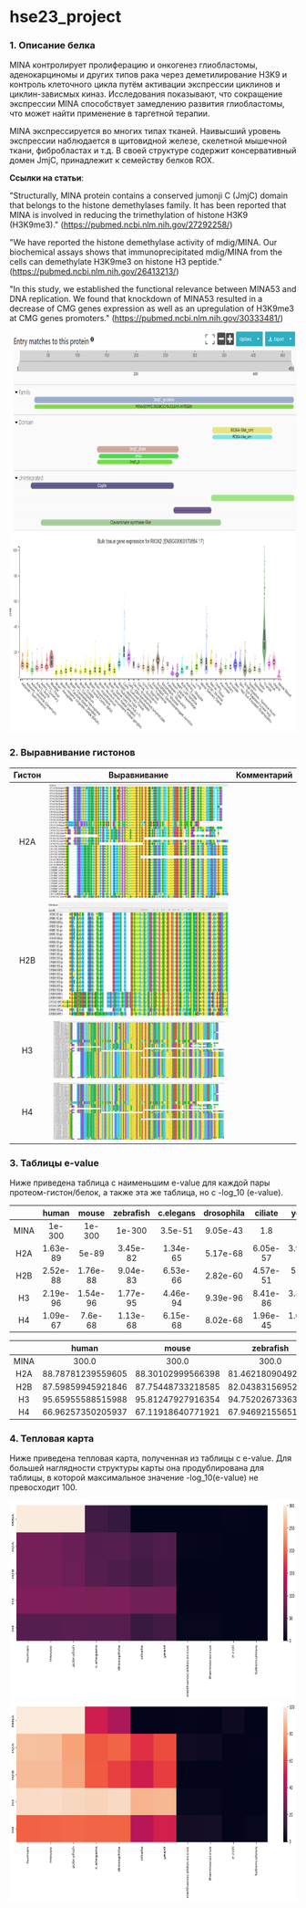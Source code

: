 # hse23_project

### 1. Описание белка

MINA контролирует пролиферацию и онкогенез глиобластомы, аденокарциномы и других типов рака через деметилирование H3K9 и контроль клеточного цикла путём активации экспрессии циклинов и циклин-зависмых киназ. Исследования показывают, что сокращение экспрессии MINA способствует замедлению развития глиобластомы, что может найти применение в таргетной терапии.

MINA экспрессируется во многих типах тканей. Наивысший уровень экспрессии наблюдается в щитовидной железе, скелетной мышечной ткани, фибробластах и т.д. В своей структуре содержит консервативный домен JmjC, принадлежит к семейству белков ROX. 

**Ссылки на статьи**:

"Structurally, MINA protein contains a conserved jumonji C (JmjC) domain that belongs to the histone demethylases family. It has been reported that MINA is involved in reducing the trimethylation of histone H3K9 (H3K9me3)." (https://pubmed.ncbi.nlm.nih.gov/27292258/)

"We have reported the histone demethylase activity of mdig/MINA. Our biochemical assays shows that immunoprecipitated mdig/MINA from the cells can demethylate H3K9me3 on histone H3 peptide." (https://pubmed.ncbi.nlm.nih.gov/26413213/)

"In this study, we established the functional relevance between MINA53 and DNA replication. We found that knockdown of MINA53 resulted in a decrease of CMG genes expression as well as an upregulation of H3K9me3 at CMG genes promoters." (https://pubmed.ncbi.nlm.nih.gov/30333481/)

<img src="https://github.com/KirillMatirko/hse23_project/blob/main/pics/MINA_domains.png" width="700" height="350"> <img src="https://github.com/KirillMatirko/hse23_project/blob/main/pics/MINA_expression.png" width="700" height="350">

### 2. Выравнивание гистонов

|Гистон|Выравнивание|Комментарий|
|:-------:|:----------------------:|:---------------:|
|H2A|<img src="https://github.com/KirillMatirko/hse23_project/blob/main/pics/H2A_alignment.png" width="400" height="200">||
|H2B|<img src="https://github.com/KirillMatirko/hse23_project/blob/main/pics/H2B_alignment.png" width="400" height="200">||
|H3|<img src="https://github.com/KirillMatirko/hse23_project/blob/main/pics/H2A_alignment.png" width="300" height="100">||
|H4|<img src="https://github.com/KirillMatirko/hse23_project/blob/main/pics/H2A_alignment.png" width="300" height="100">||

### 3. Таблицы e-value

Ниже приведена таблица с наименьшим e-value для каждой пары протеом-гистон/белок, а также эта же таблица, но с -log_10 (e-value).

|     | human	| mouse |	zebrafish	| c.elegans |	drosophila| ciliate	| yeast	| methanocaldococcus | thermococcus	| e.coli | tuberculosis |
|:-------------------:|:---------------:|:----------------:|:---------------:|:----------------:|:----------------:|:---------------:|:--------------:|:---------------:|:----------------:|:-----------------:|:----------------:|
| MINA | 1e-300 |	1e-300 |1e-300| 3.5e-51	| 9.05e-43 | 1.8 | 1.0 | 0.6 | 1.2 | 0.002 | 2.6|
| H2A | 1.63e-89 | 5e-89 | 3.45e-82 | 1.34e-65 | 5.17e-68	| 6.05e-57 | 3.96e-63 |	0.000462 | 0.003 | 1.7 | 0.43 |
| H2B | 2.52e-88 | 1.76e-88 |9.04e-83 | 6.53e-66 | 2.82e-60 | 4.57e-51 | 5.4e-60 | 1.8 | 1.2 | 1.6 | 2.2 |
| H3 | 2.19e-96 | 1.54e-96 | 1.77e-95 | 4.46e-94 | 9.39e-96 | 8.41e-86 | 3.31e-87 | 0.034 | 0.057 | 0.9 | 4.6 |
| H4 | 1.09e-67 | 7.6e-68 | 1.13e-68 | 6.15e-68 | 8.02e-68 | 1.96e-45 | 1.08e-52 | 8.22e-05 | 3.31e-05 | 1.3 |0.069 |

|     | human	| mouse |	zebrafish	| c.elegans |	drosophila| ciliate	| yeast	| methanocaldococcus | thermococcus	| e.coli | tuberculosis |
|:-------------------:|:---------------:|:----------------:|:---------------:|:----------------:|:----------------:|:---------------:|:--------------:|:---------------:|:----------------:|:-----------------:|:----------------:|
| MINA | 300.0 | 300.0 | 300.0 | 50.455931955649724 | 42.0433514207948 | -0.25527250510330607 | -0.0 | 0.2218487496163564 | -0.07918124604762482 |	2.6989700043360187 | -0.414973347970818 |
| H2A | 88.78781239559605 | 88.30102999566398	| 81.46218090492673	| 64.87289520163519	| 67.28650945690606	| 56.21824462534753	| 62.40230481407449 |	3.3353580244438743 | 2.5228787452803374	| -0.2304489213782739	| 0.36653154442041347 |
| H2B | 87.59859945921846	| 87.75448733218585	| 82.04383156952464	| 65.18508681872493	| 59.54975089168064	| 50.34008379993015	| 59.26760624017703	| -0.25527250510330607 | -0.07918124604762482	| -0.2041199826559248	| -0.3424226808222063
| H3 | 95.65955588515988 | 95.81247927916354 | 94.75202673363819	| 93.35066514128786	| 95.02733440773389	| 85.07572071393813	| 86.48017200622428	| 1.4685210829577449 | 1.2441251443275085	| 0.045757490560675115	| -0.6627578316815741 |
| H4 | 66.96257350205937	| 67.11918640771921	| 67.94692155651659	| 67.21112488422459	| 67.09582563171584	| 44.69897000433602	| 51.96657624451305 |	4.0851281824599495	| 4.480172006224281	| -0.11394335230683679	| 1.1611509092627446 |

### 4. Тепловая карта

Ниже приведена тепловая карта, полученная из таблицы с e-value. Для большей наглядности структуры карты она продублирована для таблицы, в которой максимальное значение -log_10(e-value) не превосходит 100.

<img src="https://github.com/KirillMatirko/hse23_project/blob/main/pics/bioinf_project23_heatmap.png" width="700" height="350"> <img src="https://github.com/KirillMatirko/hse23_project/blob/main/pics/bioinf_project23_heatmap3.png" width="700" height="350">
